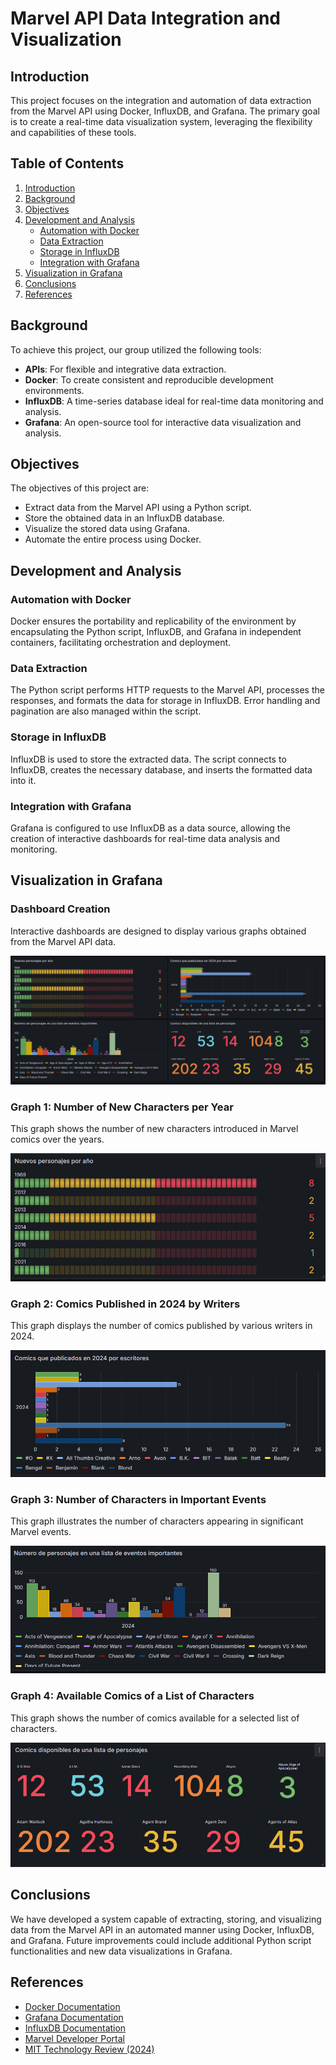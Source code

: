 # Marvel API Data Integration and Visualization

## Introduction
This project focuses on the integration and automation of data extraction from the Marvel API using Docker, InfluxDB, and Grafana. The primary goal is to create a real-time data visualization system, leveraging the flexibility and capabilities of these tools.

## Table of Contents
1. [Introduction](#introduction)
2. [Background](#background)
3. [Objectives](#objectives)
4. [Development and Analysis](#development-and-analysis)
    - [Automation with Docker](#automation-with-docker)
    - [Data Extraction](#data-extraction)
    - [Storage in InfluxDB](#storage-in-influxdb)
    - [Integration with Grafana](#integration-with-grafana)
5. [Visualization in Grafana](#visualization-in-grafana)
6. [Conclusions](#conclusions)
7. [References](#references)

## Background
To achieve this project, our group utilized the following tools:
- **APIs**: For flexible and integrative data extraction.
- **Docker**: To create consistent and reproducible development environments.
- **InfluxDB**: A time-series database ideal for real-time data monitoring and analysis.
- **Grafana**: An open-source tool for interactive data visualization and analysis.

## Objectives
The objectives of this project are:
- Extract data from the Marvel API using a Python script.
- Store the obtained data in an InfluxDB database.
- Visualize the stored data using Grafana.
- Automate the entire process using Docker.

## Development and Analysis
### Automation with Docker
Docker ensures the portability and replicability of the environment by encapsulating the Python script, InfluxDB, and Grafana in independent containers, facilitating orchestration and deployment.

### Data Extraction
The Python script performs HTTP requests to the Marvel API, processes the responses, and formats the data for storage in InfluxDB. Error handling and pagination are also managed within the script.

### Storage in InfluxDB
InfluxDB is used to store the extracted data. The script connects to InfluxDB, creates the necessary database, and inserts the formatted data into it.

### Integration with Grafana
Grafana is configured to use InfluxDB as a data source, allowing the creation of interactive dashboards for real-time data analysis and monitoring.

## Visualization in Grafana
### Dashboard Creation
Interactive dashboards are designed to display various graphs obtained from the Marvel API data.

![](/img/dashboard.png)

### Graph 1: Number of New Characters per Year
This graph shows the number of new characters introduced in Marvel comics over the years.

![](/img/graphic1.png)

### Graph 2: Comics Published in 2024 by Writers
This graph displays the number of comics published by various writers in 2024.

![](/img/graphic2.png)

### Graph 3: Number of Characters in Important Events
This graph illustrates the number of characters appearing in significant Marvel events.

![](/img/graphic3.png)

### Graph 4: Available Comics of a List of Characters
This graph shows the number of comics available for a selected list of characters.

![](/img/graphic4.png)

## Conclusions
We have developed a system capable of extracting, storing, and visualizing data from the Marvel API in an automated manner using Docker, InfluxDB, and Grafana. Future improvements could include additional Python script functionalities and new data visualizations in Grafana.

## References
- [Docker Documentation](https://docs.docker.com/)
- [Grafana Documentation](https://grafana.com/docs/grafana/latest/)
- [InfluxDB Documentation](https://docs.influxdata.com/influxdb/v2/)
- [Marvel Developer Portal](https://developer.marvel.com/)
- [MIT Technology Review (2024)](https://www.technologyreview.com/2024/01/15/1086461/outperforming-competitors-as-a-data-driven-organization/)
